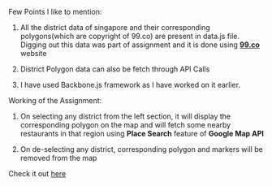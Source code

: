 Few Points I like to mention:

1. All the district data of singapore and their corresponding polygons(which are copyright of 99.co) are present in data.js file. Digging out this data was part of assignment and it is done using [**99.co**](http://99.co) website

2. District Polygon data can also be fetch through API Calls

3. I have used Backbone.js framework as I have worked on it earlier.


Working of the Assignment:

1. On selecting any district from the left section, it will display the corresponding polygon on the map and will fetch some nearby restaurants in that region using **Place Search** feature of **Google Map API**

2. On de-selecting any district, corresponding polygon and markers will be removed from the map

Check it out [here](http://gurpreet241092.github.io/99.co/)

